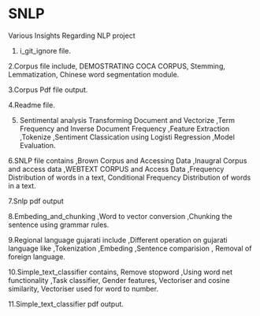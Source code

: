 # SNLP
Various Insights Regarding NLP project

1. i_git_ignore file.

2.Corpus file include, DEMOSTRATING COCA CORPUS, Stemming, Lemmatization, Chinese word segmentation module.

3.Corpus Pdf file output.

4.Readme file.

5. Sentimental analysis Transforming Document and Vectorize  ,Term Frequency and Inverse Document Frequency ,Feature Extraction ,Tokenize ,Sentiment Classication using Logisti Regression ,Model Evaluation.

6.SNLP file contains ,Brown Corpus and Accessing Data ,Inaugral Corpus and access data ,WEBTEXT CORPUS and Access Data ,Frequency Distribution of words in a text, Conditional Frequency Distribution of words in a text.
  
7.Snlp pdf output

8.Embeding_and_chunking ,Word to vector conversion ,Chunking the sentence using grammar rules.
    
9.Regional language gujarati include ,Different operation on gujarati language like ,Tokenization ,Embeding ,Sentence comparision , Removal of foreign language.

10.Simple_text_classifier contains,  Remove stopword ,Using word net functionality ,Task classifier, Gender features, Vectoriser and cosine similarity, Vectoriser used for word to number.

11.Simple_text_classifier pdf output.





    
    
  
